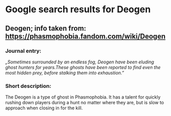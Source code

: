 # Google search results for Deogen
## Deogen; info taken from: https://phasmophobia.fandom.com/wiki/Deogen
### Journal entry:
*„Sometimes surrounded by an endless fog, Deogen have been eluding ghost hunters for years.These ghosts have been reported to find even the most hidden prey, before stalking them into exhaustion.”*

### Short description:
The Deogen is a type of ghost in Phasmophobia. It has a talent for quickly rushing down players during a hunt no matter where they are, but is slow to approach when closing in for the kill.